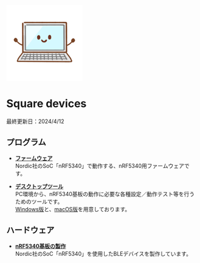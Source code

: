 <img src="Markdowns/images/pc.png" width="200">

# Square devices

最終更新日：2024/4/12

## プログラム

- <b>[ファームウェア](Markdowns/nRF5340FW)</b><br>
Nordic社のSoC「nRF5340」で動作する、nRF5340用ファームウェアです。

- <b>[デスクトップツール](Markdowns/DesktopTools/README.md)</b><br>
PC環境から、nRF5340基板の動作に必要な各種設定／動作テスト等を行うためのツールです。<br>
[Windows版](Markdowns/DesktopTools/dotNET/README.md)と、[macOS版](Markdowns/DesktopTools/macOSApp/README.md)を用意しております。

## ハードウェア

- <b>[nRF5340基板の製作](Markdowns/Hardwares/README.md)</b><br>
Nordic社のSoC「nRF5340」を使用したBLEデバイスを製作しています。
